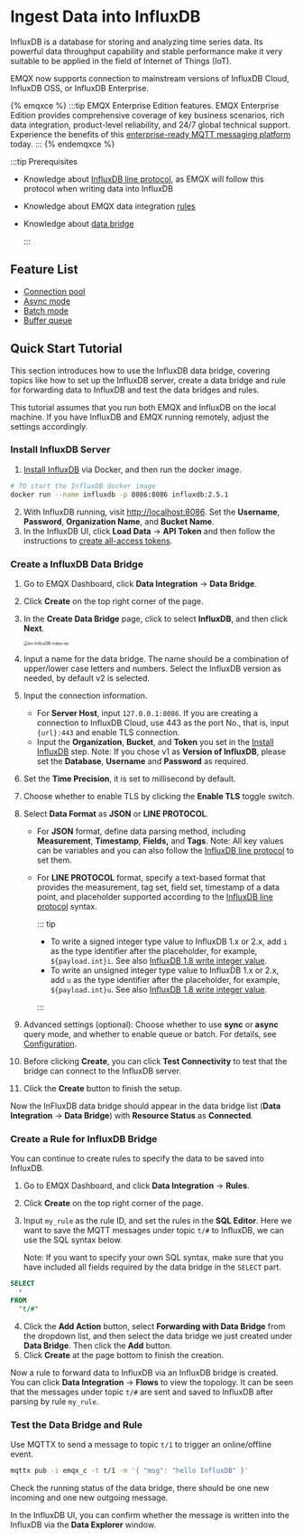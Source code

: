 # Ingest Data into InfluxDB

InfluxDB is a database for storing and analyzing time series data. Its powerful data throughput capability and stable performance make it very suitable to be applied in the field of Internet of Things (IoT).

EMQX now supports connection to mainstream versions of InfluxDB Cloud, InfluxDB OSS, or InfluxDB Enterprise.

{% emqxce %}
:::tip
EMQX Enterprise Edition features. EMQX Enterprise Edition provides comprehensive coverage of key business scenarios, rich data integration, product-level reliability, and 24/7 global technical support. Experience the benefits of this [enterprise-ready MQTT messaging platform](https://www.emqx.com/en/try?product=enterprise) today.
:::
{% endemqxce %}

:::tip Prerequisites

- Knowledge about [InfluxDB line protocol](https://docs.influxdata.com/influxdb/v2.5/reference/syntax/line-protocol/), as EMQX will follow this protocol when writing data into InfluxDB

- Knowledge about EMQX data integration [rules](./rules.md)

- Knowledge about [data bridge](./data-bridges.md)

  :::

## Feature List

- [Connection pool](./data-bridges.md) <!-- TODO 确认改版后知否支持-->
- [Async mode](./data-bridges.md)
- [Batch mode](./data-bridges.md)
- [Buffer queue](./data-bridges.md)

<!--[Configuration parameters](#Configuration) TODO 链接到配置手册对应配置章节。 -->

## Quick Start Tutorial

This section introduces how to use the InfluxDB data bridge, covering topics like how to set up the InfluxDB server, create a data bridge and rule for forwarding data to InfluxDB and test the data bridges and rules.

This tutorial assumes that you run both EMQX and InfluxDB on the local machine. If you have InfluxDB and EMQX running remotely, adjust the settings accordingly.

### Install InfluxDB Server

1. [Install InfluxDB](https://docs.influxdata.com/influxdb/v2.5/install/) via Docker, and then run the docker image.

```bash
# TO start the InfluxDB docker image
docker run --name influxdb -p 8086:8086 influxdb:2.5.1
```

2. With InfluxDB running, visit [http://localhost:8086](http://localhost:8086). Set the **Username**, **Password**, **Organization Name**, and **Bucket Name**.
3. In the InfluxDB UI, click **Load Data** -> **API Token** and then follow the instructions to [create all-access tokens](https://docs.influxdata.com/influxdb/v2.5/install/#create-all-access-tokens).

### Create a InfluxDB Data Bridge

1. Go to EMQX Dashboard, click **Data Integration** -> **Data Bridge**.

2. Click **Create** on the top right corner of the page.

3. In the **Create Data Bridge** page, click to select **InfluxDB**, and then click **Next**.

   <img src="./assets/rules/en-InfluxDB-index-ee.png" alt="en-InfluxDB-index-ee" style="zoom:50%;" />

4. Input a name for the data bridge. The name should be a combination of upper/lower case letters and numbers. Select the InfluxDB version as needed, by default v2 is selected.

5. Input the connection information.
   - For **Server Host**, input `127.0.0.1:8086`. If you are creating a connection to InfluxDB Cloud, use 443 as the port No., that is, input `{url}:443` and enable TLS  connection.
   - Input the **Organization**, **Bucket**, and **Token** you set in the [Install InfluxDB](#install-influxdb-server) step. Note: If you chose v1 as **Version of InfluxDB**, please set the **Database**, **Username** and **Password** as required. 

6. Set the **Time Precision**, it is set to millisecond by default. 

7. Choose whether to enable TLS by clicking the **Enable TLS** toggle switch.

8. Select **Data Format** as **JSON** or **LINE PROTOCOL**. 

   - For **JSON** format, define data parsing method, including **Measurement**, **Timestamp**, **Fields,** and **Tags**. Note: All key values can be variables and you can also follow the [InfluxDB line protocol](https://docs.influxdata.com/influxdb/v2.5/reference/syntax/line-protocol/) to set them.

   - For **LINE PROTOCOL** format, specify a text-based format that provides the measurement, tag set, field set, timestamp of a data point, and placeholder supported according to the [InfluxDB line protocol](https://docs.influxdata.com/influxdb/v2.3/reference/syntax/line-protocol/) syntax.
   
     ::: tip

     - To write a signed integer type value to InfluxDB 1.x or 2.x, add `i` as the type identifier after the placeholder, for example, `${payload.int}i`. See also [InfluxDB 1.8 write integer value](https://docs.influxdata.com/influxdb/v1.8/write_protocols/line_protocol_reference/#write-the-field-value-1-as-an-integer-to-influxdb).
     - To write an unsigned integer type value to InfluxDB 1.x or 2.x, add `u` as the type identifier after the placeholder, for example, `${payload.int}u`. See also [InfluxDB 1.8 write integer value](https://docs.influxdata.com/influxdb/v1.8/write_protocols/line_protocol_reference/#write-the-field-value-1-as-an-integer-to-influxdb).

     :::

9. Advanced settings (optional): Choose whether to use **sync** or **async** query mode, and whether to enable queue or batch. For details, see [Configuration](./data-bridges.md).

10. Before clicking **Create**, you can click **Test Connectivity** to test that the bridge can connect to the InfluxDB server.

11. Click the **Create** button to finish the setup.

Now the InFluxDB data bridge should appear in the data bridge list (**Data Integration** -> **Data Bridge**) with **Resource Status** as **Connected**.

### Create a Rule for InfluxDB Bridge

You can continue to create rules to specify the data to be saved into InfluxDB.

1. Go to EMQX Dashboard, and click **Data Integration** -> **Rules**.

2. Click **Create** on the top right corner of the page.

3. Input `my_rule` as the rule ID, and set the rules in the **SQL Editor**. Here we want to save the MQTT messages under topic `t/#`  to InfluxDB, we can use the SQL syntax below. 

   Note: If you want to specify your own SQL syntax, make sure that you have included all fields required by the data bridge in the `SELECT` part.

  ```sql
  SELECT
    *
  FROM
    "t/#"
  ```

4. Click the **Add Action** button, select **Forwarding with Data Bridge** from the dropdown list, and then select the data bridge we just created under **Data Bridge**. Then click the **Add** button.
4. Click **Create** at the page bottom to finish the creation.

Now a rule to forward data to InfluxDB via an InfluxDB bridge is created. You can click **Data Integration** -> **Flows** to view the topology. It can be seen that the messages under topic `t/#`  are sent and saved to InfluxDB after parsing by rule  `my_rule`.

### Test the Data Bridge and Rule

Use MQTTX  to send a message to topic  `t/1`  to trigger an online/offline event.

```bash
mqttx pub -i emqx_c -t t/1 -m '{ "msg": "hello InfluxDB" }'
```

Check the running status of the data bridge, there should be one new incoming and one new outgoing message.

In the InfluxDB UI, you can confirm whether the message is written into the InfluxDB via the **Data Explorer** window.
